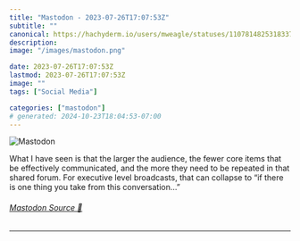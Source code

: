 ```yaml
---
title: "Mastodon - 2023-07-26T17:07:53Z"
subtitle: ""
canonical: https://hachyderm.io/users/mweagle/statuses/110781482531833718
description:
image: "/images/mastodon.png"

date: 2023-07-26T17:07:53Z
lastmod: 2023-07-26T17:07:53Z
image: ""
tags: ["Social Media"]

categories: ["mastodon"]
# generated: 2024-10-23T18:04:53-07:00
---
```

![Mastodon](/images/mastodon.png)

<p>What I have seen is that the larger the audience, the fewer core items that be effectively communicated, and the more they need to be repeated in that shared forum. For executive level broadcasts, that can collapse to “if there is one thing you take from this conversation…”</p>


###### [Mastodon Source 🐘](https://hachyderm.io/@mweagle/110781482531833718)

___
